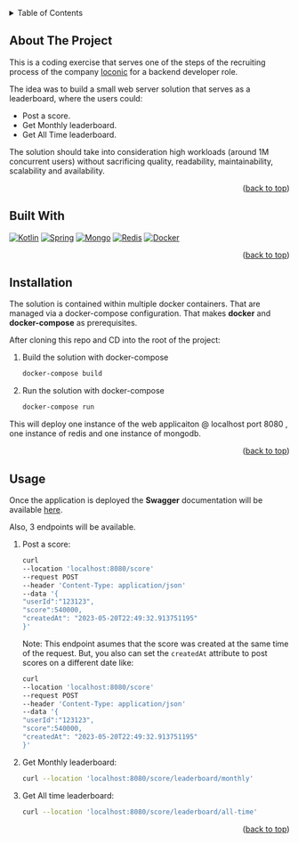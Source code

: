 <a name="readme-top"></a>
<!-- TABLE OF CONTENTS -->
<details>
    <summary>Table of Contents</summary>
    <ol>
        <li>
            <a href="#about-the-project">About The Project</a>
        </li>
        <li>
            <a href="#built-with">Built With</a>
        </li>
        <li>
            <a href="#installation">Installation</a>
        </li>
        <li>
            <a href="#usage">Usage</a>
        </li>
    </ol>
</details>

<!-- ABOUT THE PROJECT -->
## About The Project

This is a coding exercise that serves one of the steps of the recruiting process 
of the company <a href="www.ioconic.io">Ioconic</a> for a backend developer role.

The idea was to build a small web server solution that serves as a leaderboard, where
the users could:
* Post a score.
* Get Monthly leaderboard.
* Get All Time leaderboard.

The solution should take into consideration high workloads (around 1M concurrent users) 
without sacrificing quality, readability, maintainability, scalability and availability.

<p align="right">(<a href="#readme-top">back to top</a>)</p>

## Built With

[![Kotlin][Kotlin]][Kotlin-url]
[![Spring][Spring]][Spring-url]
[![Mongo][Mongo]][Mongo-url]
[![Redis][Redis]][Redis-url]
[![Docker][Docker]][Docker-url]

<p align="right">(<a href="#readme-top">back to top</a>)</p>



## Installation

The solution is contained within multiple docker containers. That are managed via 
a docker-compose configuration. That makes <strong>docker</strong> and <strong>docker-compose</strong> 
as prerequisites.

After cloning this repo and CD into the root of the project:

1. Build the solution with docker-compose

    ```sh
    docker-compose build 
     ```

2. Run the solution with docker-compose

    ```sh
    docker-compose run 
     ```
This will deploy one instance of the web applicaiton @ localhost port 8080 , one instance of redis and one instance of mongodb.

<p align="right">(<a href="#readme-top">back to top</a>)</p>

## Usage 

Once the application is deployed the <strong>Swagger</strong> documentation will be 
available [here](localhost:8080/http://localhost:8080/swagger-ui/index.html).

Also, 3 endpoints will be available. 
    
1. Post a score:

    ```sh 
    curl 
    --location 'localhost:8080/score' 
    --request POST
    --header 'Content-Type: application/json' 
    --data '{
    "userId":"123123",
    "score":540000,
    "createdAt": "2023-05-20T22:49:32.913751195"
    }'
    ```

    Note: This endpoint asumes that the score was created at the same time of the request.
    But, you also can set the `createdAt` attribute to post scores on a different
    date like:

    ```sh 
    curl 
    --location 'localhost:8080/score' 
    --request POST
    --header 'Content-Type: application/json' 
    --data '{
    "userId":"123123",
    "score":540000,
    "createdAt": "2023-05-20T22:49:32.913751195"
    }'
    ```

2. Get Monthly leaderboard:

    ```sh 
    curl --location 'localhost:8080/score/leaderboard/monthly'
    ```

3. Get All time leaderboard:

    ```sh 
    curl --location 'localhost:8080/score/leaderboard/all-time'
    ```

<p align="right">(<a href="#readme-top">back to top</a>)</p>


[Kotlin]: https://img.shields.io/badge/Kotlin-0095D5?&style=for-the-badge&logo=kotlin&logoColor=white
[Kotlin-url]:https://kotlinlang.org/

[Spring]: https://img.shields.io/badge/Spring-6DB33F?style=for-the-badge&logo=spring&logoColor=white
[Spring-url]:https://spring.io/

[Mongo]:https://img.shields.io/badge/MongoDB-4EA94B?style=for-the-badge&logo=mongodb&logoColor=white 
[Mongo-url]:https://www.mongodb.com/

[Redis]:https://img.shields.io/badge/redis-%23DD0031.svg?&style=for-the-badge&logo=redis&logoColor=white
[Redis-url]:https://redis.io/

[Docker]:https://img.shields.io/badge/docker-%230db7ed.svg?style=for-the-badge&logo=docker&logoColor=white
[Docker-url]:https://www.docker.com/

